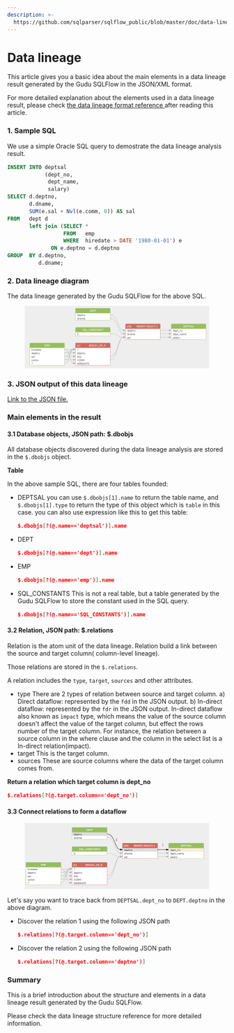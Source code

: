 ```yaml
---
description: >-
  https://github.com/sqlparser/sqlflow_public/blob/master/doc/data-lineage-format/readme.md
---
```


# Data lineage

This article gives you a basic idea about the main elements in a data lineage result generated by the Gudu SQLFlow in the JSON/XML format.

For more detailed explanation about the elements used in a data lineage result, please check [the data lineage format reference ](../data-lineage-format-reference.md)after reading this article.

### 1. Sample SQL

We use a simple Oracle SQL query to demostrate the data lineage analysis result.

```sql
INSERT INTO deptsal
            (dept_no,
             dept_name,
             salary)
SELECT d.deptno,
       d.dname,
       SUM(e.sal + Nvl(e.comm, 0)) AS sal
FROM   dept d
       left join (SELECT *
                  FROM   emp
                  WHERE  hiredate > DATE '1980-01-01') e
              ON e.deptno = d.deptno
GROUP  BY d.deptno,
          d.dname; 
```

### 2. Data lineage diagram

The data lineage generated by the Gudu SQLFlow for the above SQL.

<figure><img src="../../.gitbook/assets/data-lineage-format-introduction-1.png" alt=""><figcaption></figcaption></figure>

### 3. JSON output of this data lineage

[Link to the JSON file.](https://github.com/sqlparser/sqlflow\_public/blob/master/doc/data-lineage-format/oracle-lineage.json)

### Main elements in the result

#### 3.1 Database objects, JSON path: $.dbobjs

All database objects discovered during the data lineage analysis are stored in the `$.dbobjs` object.

**Table**

In the above sample SQL, there are four tables founded:

*   DEPTSAL you can use `$.dbobjs[1].name` to return the table name, and `$.dbobjs[1].type` to return the type of this object which is `table` in this case. you can also use expression like this to get this table:

    ```json
    $.dbobjs[?(@.name=='deptsal')].name
    ```
*   DEPT

    ```json
    $.dbobjs[?(@.name=='dept')].name
    ```
*   EMP

    ```json
    $.dbobjs[?(@.name=='emp')].name
    ```
*   SQL\_CONSTANTS This is not a real table, but a table generated by the Gudu SQLFlow to store the constant used in the SQL query.

    ```json
    $.dbobjs[?(@.name=='SQL_CONSTANTS')].name
    ```

#### 3.2 Relation, JSON path: $.relations

Relation is the atom unit of the data lineage. Relation build a link between the source and target column( column-level lineage).

Those relations are stored in the `$.relations`.

A relation includes the `type`, `target`, `sources` and other attributes.

* type There are 2 types of relation between source and target column. a) Direct dataflow: represented by the `fdd` in the JSON output. b) In-direct dataflow: represented by the `fdr` in the JSON output. In-direct dataflow also known as `impact` type, which means the value of the source column doesn't affect the value of the target column, but effect the rows number of the target column. For instance, the relation between a source column in the where clause and the column in the select list is a In-direct relation(impact).
* target This is the target column.
* sources These are source columns where the data of the target column comes from.

**Return a relation which target column is dept\_no**

```json
$.relations[?(@.target.column=='dept_no')]
```

#### 3.3 Connect relations to form a dataflow

<figure><img src="../../.gitbook/assets/data-lineage-format-introduction-2.png" alt=""><figcaption></figcaption></figure>

Let's say you want to trace back from `DEPTSAL.dept_no` to `DEPT.deptno` in the above diagram.

*   Discover the relation 1 using the following JSON path

    ```json
    $.relations[?(@.target.column=='dept_no')]
    ```
*   Discover the relation 2 using the following JSON path

    ```json
    $.relations[?(@.target.column=='deptno')]
    ```

### Summary

This is a brief introduction about the structure and elements in a data lineage result generated by the Gudu SQLFlow.

Please check the data lineage structure reference for more detailed information.
